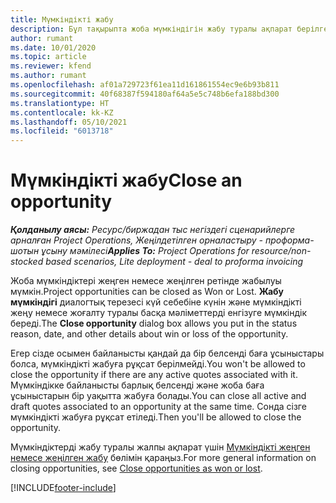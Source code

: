 ```yaml
---
title: Мүмкіндікті жабу
description: Бұл тақырыпта жоба мүмкіндігін жабу туралы ақпарат берілген.
author: rumant
ms.date: 10/01/2020
ms.topic: article
ms.reviewer: kfend
ms.author: rumant
ms.openlocfilehash: af01a729723f61ea11d161861554ec9e6b93b811
ms.sourcegitcommit: 40f68387f594180af64a5e5c748b6efa188bd300
ms.translationtype: HT
ms.contentlocale: kk-KZ
ms.lasthandoff: 05/10/2021
ms.locfileid: "6013718"
---
```

# <a name="close-an-opportunity"></a><span data-ttu-id="50cf0-103">Мүмкіндікті жабу</span><span class="sxs-lookup"><span data-stu-id="50cf0-103">Close an opportunity</span></span>

<span data-ttu-id="50cf0-104">_**Қолданылу аясы:** Ресурс/биржадан тыс негіздегі сценарийлерге арналған Project Operations, Жеңілдетілген орналастыру - проформа-шотын ұсыну мәмілесі_</span><span class="sxs-lookup"><span data-stu-id="50cf0-104">_**Applies To:** Project Operations for resource/non-stocked based scenarios, Lite deployment - deal to proforma invoicing_</span></span>

<span data-ttu-id="50cf0-105">Жоба мүмкіндіктері жеңген немесе жеңілген ретінде жабылуы мүмкін.</span><span class="sxs-lookup"><span data-stu-id="50cf0-105">Project opportunities can be closed as Won or Lost.</span></span> <span data-ttu-id="50cf0-106">**Жабу мүмкіндігі** диалогтық терезесі күй себебіне күнін және мүмкіндікті жеңу немесе жоғалту туралы басқа мәліметтерді енгізуге мүмкіндік береді.</span><span class="sxs-lookup"><span data-stu-id="50cf0-106">The **Close opportunity** dialog box allows you put in the status reason, date, and other details about win or loss of the opportunity.</span></span>

<span data-ttu-id="50cf0-107">Егер сізде осымен байланысты қандай да бір белсенді баға ұсыныстары болса, мүмкіндікті жабуға рұқсат берілмейді.</span><span class="sxs-lookup"><span data-stu-id="50cf0-107">You won't be allowed to close the opportunity if there are any active quotes associated with it.</span></span> <span data-ttu-id="50cf0-108">Мүмкіндікке байланысты барлық белсенді және жоба баға ұсыныстарын бір уақытта жабуға болады.</span><span class="sxs-lookup"><span data-stu-id="50cf0-108">You can close all active and draft quotes associated to an opportunity at the same time.</span></span> <span data-ttu-id="50cf0-109">Сонда сізге мүмкіндікті жабуға рұқсат етіледі.</span><span class="sxs-lookup"><span data-stu-id="50cf0-109">Then you'll be allowed to close the opportunity.</span></span>

<span data-ttu-id="50cf0-110">Мүмкіндіктерді жабу туралы жалпы ақпарат үшін [Мүмкіндікті жеңген немесе жеңілген жабу](/dynamics365/sales-enterprise/close-opportunity-won-lost-sales) бөлімін қараңыз.</span><span class="sxs-lookup"><span data-stu-id="50cf0-110">For more general information on closing opportunities, see [Close opportunities as won or lost](/dynamics365/sales-enterprise/close-opportunity-won-lost-sales).</span></span>


[!INCLUDE[footer-include](../includes/footer-banner.md)]